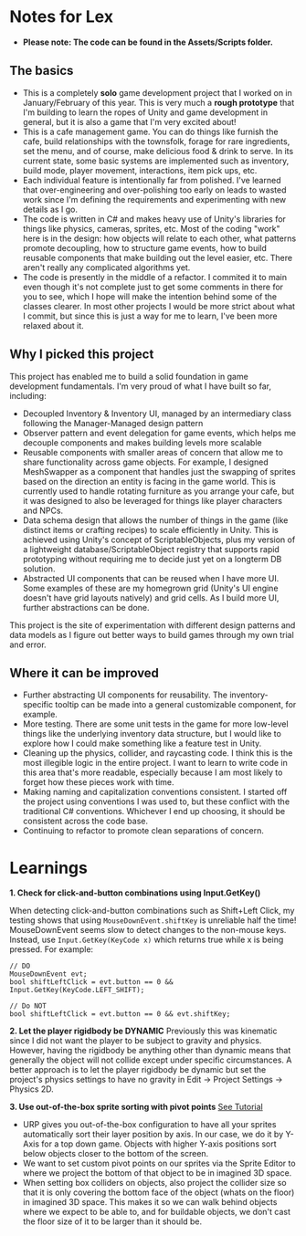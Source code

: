 # Notes for Lex

- **Please note: The code can be found in the Assets/Scripts folder.**

## The basics
- This is a completely **solo** game development project that I worked on in January/February of this year. This is very much a **rough prototype** that I'm building to learn the ropes of Unity and game development in general, but it is also a game that I'm very excited about! 
- This is a cafe management game. You can do things like furnish the cafe, build relationships with the townsfolk, forage for rare ingredients, set the menu, and of course, make delicious food & drink to serve. In its current state, some basic systems are implemented such as inventory, build mode, player movement, interactions, item pick ups, etc.
- Each individual feature is intentionally far from polished. I've learned that over-engineering and over-polishing too early on leads to wasted work since I'm defining the requirements and experimenting with new details as I go.
- The code is written in C# and makes heavy use of Unity's libraries for things like physics, cameras, sprites, etc. Most of the coding "work" here is in the design: how objects will relate to each other, what patterns promote decoupling, how to structure game events, how to build reusable components that make building out the level easier, etc. There aren't really any complicated algorithms yet.
- The code is presently in the middle of a refactor. I commited it to main even though it's not complete just to get some comments in there for you to see, which I hope will make the intention behind some of the classes clearer. In most other projects I would be more strict about what I commit, but since this is just a way for me to learn, I've been more relaxed about it.

## Why I picked this project
This project has enabled me to build a solid foundation in game development fundamentals. I'm very proud of what I have built so far, including:
- Decoupled Inventory & Inventory UI, managed by an intermediary class following the Manager-Managed design pattern
- Observer pattern and event delegation for game events, which helps me decouple components and makes building levels more scalable
- Reusable components with smaller areas of concern that allow me to share functionality across game objects. For example, I designed MeshSwapper as a component that handles just the swapping of sprites based on the direction an entity is facing in the game world. This is currently used to handle rotating furniture as you arrange your cafe, but it was designed to also be leveraged for things like player characters and NPCs.
- Data schema design that allows the number of things in the game (like distinct items or crafting recipes) to scale efficiently in Unity. This is achieved using Unity's concept of ScriptableObjects, plus my version of a lightweight database/ScriptableObject registry that supports rapid prototyping without requiring me to decide just yet on a longterm DB solution.
- Abstracted UI components that can be reused when I have more UI. Some examples of these are my homegrown grid (Unity's UI engine doesn't have grid layouts natively) and grid cells. As I build more UI, further abstractions can be done.

This project is the site of experimentation with different design patterns and data models as I figure out better ways to build games through my own trial and error.

## Where it can be improved
- Further abstracting UI components for reusability. The inventory-specific tooltip can be made into a general customizable component, for example.
- More testing. There are some unit tests in the game for more low-level things like the underlying inventory data structure, but I would like to explore how I could make something like a feature test in Unity.
- Cleaning up the physics, collider, and raycasting code. I think this is the most illegible logic in the entire project. I want to learn to write code in this area that's more readable, especially because I am most likely to forget how these pieces work with time.
- Making naming and capitalization conventions consistent. I started off the project using conventions I was used to, but these conflict with the traditional C# conventions. Whichever I end up choosing, it should be consistent across the code base.
- Continuing to refactor to promote clean separations of concern.

# Learnings

**1. Check for click-and-button combinations using Input.GetKey()**

When detecting click-and-button combinations such as Shift+Left Click, my testing shows that using `MouseDownEvent.shiftKey` is unreliable half the time! MouseDownEvent seems slow to detect changes to the non-mouse keys. Instead, use `Input.GetKey(KeyCode x)` which returns true while x is being pressed. For example:

```
// DO
MouseDownEvent evt;
bool shiftLeftClick = evt.button == 0 && Input.GetKey(KeyCode.LEFT_SHIFT);

// Do NOT
bool shiftLeftClick = evt.button == 0 && evt.shiftKey;
```

**2. Let the player rigidbody be DYNAMIC**
Previously this was kinematic since I did not want the player to be subject to gravity and physics. However, having the rigidbody be anything other than dynamic means that generally the object will not collide except under specific circumstances. A better approach is to let the player rigidbody be dynamic but set the project's physics settings to have no gravity in Edit -> Project Settings -> Physics 2D.

**3. Use out-of-the-box sprite sorting with pivot points**
[See Tutorial](https://www.youtube.com/watch?v=SlMJx3MWvfM)
- URP gives you out-of-the-box configuration to have all your sprites automatically sort their layer position by axis. In our case, we do it by Y-Axis for a top down game. Objects with higher Y-axis positions sort below objects closer to the bottom of the screen.
- We want to set custom pivot points on our sprites via the Sprite Editor to where we project the bottom of that object to be in imagined 3D space.
- When setting box colliders on objects, also project the collider size so that it is only covering the bottom face of the object (whats on the floor) in imagined 3D space. This makes it so we can walk behind objects where we expect to be able to, and for buildable objects, we don't cast the floor size of it to be larger than it should be.
